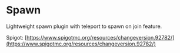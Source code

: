 # Spawn
Lightweight spawn plugin with teleport to spawn on join feature.

Spigot: [https://www.spigotmc.org/resources/changeversion.92782/](https://www.spigotmc.org/resources/changeversion.92782/)